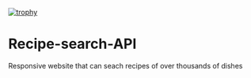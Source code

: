 [![trophy](https://github-profile-trophy.vercel.app/?username=HiruniPerera)](https://github.com/ryo-ma/github-profile-trophy)

# Recipe-search-API
Responsive website that can seach recipes of over thousands of dishes
